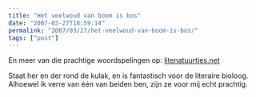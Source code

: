 ```yaml
---
title: "Het veelwoud van boom is bos"
date: "2007-03-27T18:59:14"
permalink: "2007/03/27/het-veelwoud-van-boom-is-bos/"
tags: ["post"]
---
```

En meer van die prachtige woordspelingen op: [litenatuurtjes.net  
](http://www.litenatuurtjes.net/ "http://www.litenatuurtjes.net/")

Staat her en der rond de kulak, en is fantastisch voor de literaire bioloog. Alhoewel ik verre van één van beiden ben, zijn ze voor mij echt prachtig.
